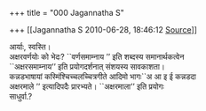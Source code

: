 +++
title = "000 Jagannatha S"

+++
[[Jagannatha S	2010-06-28, 18:46:12 [Source](https://groups.google.com/g/bvparishat/c/cCuhVw7541g)]]



  
आर्याः, स्वस्ति।  
अक्षरवर्णयोः को भेदः? \`\`वर्णसमाम्नाय ’’ इति शब्दस्य समानार्थकत्वेन  
\`\`अक्षरसमाम्नाय’’ इति प्रयोगदर्शनात् संशयस्य सावकाशता।  
कन्नडभाषायां कस्मिंश्चिच्चलच्चित्रगीते आदिमो भागः\`\`अ आ इ ई कन्नडदा  
अक्षरमाले ’’ इत्यादिपदैः प्रारभ्यते। \`\`अक्षरमाला’’ इति प्रयोगः  
साधुर्वा.?  


